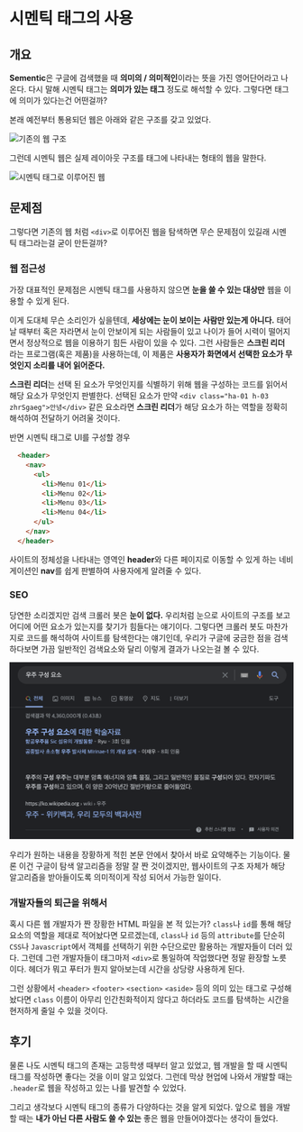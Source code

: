 # 시멘틱 태그의 사용
## 개요
**Sementic**은 구글에 검색했을 때 **의미의 / 의미적인**이라는 뜻을 가진 영어단어라고 나온다. 다시 말해 시멘틱 태그는 **의미가 있는 태그** 정도로 해석할 수 있다.
그렇다면 태그에 의미가 있다는건 어떤걸까?

본래 예전부터 통용되던 웹은 아래와 같은 구조를 갖고 있었다.

![기존의 웹 구조](https://t1.daumcdn.net/cfile/tistory/99FBB34D5BF9363D3A)

그런데 시멘틱 웹은 실제 레이아웃 구조를 태그에 나타내는 형태의 웹을 말한다.

![시멘틱 태그로 이루어진 웹](https://t1.daumcdn.net/cfile/tistory/261CDE33564B2D3D2E)
## 문제점
그렇다면 기존의 웹 처럼 ```<div>```로 이루어진 웹을 탐색하면 무슨 문제점이 있길래 시멘틱 태그라는걸 굳이 만든걸까?
### 웹 접근성
가장 대표적인 문제점은 시멘틱 태그를 사용하지 않으면 **눈을 쓸 수 있는 대상만** 웹을 이용할 수 있게 된다.

이게 도대체 무슨 소리인가 싶을텐데, **세상에는 눈이 보이는 사람만 있는게 아니다.** 태어날 때부터 혹은 자라면서 눈이 안보이게 되는 사람들이 있고 나이가 들어 시력이 떨어지면서 정상적으로 웹을 이용하기 힘든 사람이 있을 수 있다. 그런 사람들은 **스크린 리더** 라는 프로그램(혹은 제품)을 사용하는데, 이 제품은 **사용자가 화면에서 선택한 요소가 무엇인지 소리를 내어 읽어준다.**

**스크린 리더**는 선택 된 요소가 무엇인지를 식별하기 위해 웹을 구성하는 코드를 읽어서 해당 요소가 무엇인지 판별한다. 선택된 요소가 만약 ```<div class="ha-01 h-03 zhrSgaeg">안녕</div>``` 같은 요소라면 **스크린 리더**가 해당 요소가 하는 역할을 정확히 해석하여 전달하기 어려울 것이다.

반면 시멘틱 태그로 UI를 구성할 경우
```html
  <header>
    <nav>
      <ul>
        <li>Menu 01</li>
        <li>Menu 02</li>
        <li>Menu 03</li>
        <li>Menu 04</li>
      </ul>
    </nav>
  </header>
```
사이트의 정체성을 나타내는 영역인 **header**와 다른 페이지로 이동할 수 있게 하는 네비게이션인 **nav**를 쉽게 판별하여 사용자에게 알려줄 수 있다.
### SEO
당연한 소리겠지만 검색 크롤러 봇은 **눈이 없다.** 우리처럼 눈으로 사이트의 구조를 보고 어디에 어떤 요소가 있는지를 찾기가 힘들다는 얘기이다. 그렇다면 크롤러 봇도 마찬가지로 코드를 해석하여 사이트를 탐색한다는 얘기인데, 우리가 구글에 궁금한 점을 검색하다보면 가끔 일반적인 검색요소와 달리 이렇게 결과가 나오는걸 볼 수 있다.

![검색 엔진](./검색_엔진.png)

우리가 원하는 내용을 장황하게 적힌 본문 안에서 찾아서 바로 요약해주는 기능이다. 물론 이건 구글이 탐색 알고리즘을 정말 잘 짠 것이겠지만, 웹사이트의 구조 자체가 해당 알고리즘을 받아들이도록 의미적이게 작성 되어서 가능한 일이다.
### 개발자들의 퇴근을 위해서
혹시 다른 웹 개발자가 짠 장황한 HTML 파일을 본 적 있는가? ```class```나 ```id```를 통해 해당 요소의 역할을 제대로 적어놨다면 모르겠는데, ```class```나 ```id``` 등의 ```attribute```를 단순히 ```CSS```나 ```Javascript```에서 객체를 선택하기 위한 수단으로만 활용하는 개발자들이 더러 있다. 그런데 그런 개발자들이 태그마저 ```<div>```로 통일하여 작업했다면 정말 환장할 노릇이다. 헤더가 뭐고 푸터가 뭔지 알아보는데 시간을 상당량 사용하게 된다.

그런 상황에서 ```<header>``` ```<footer>``` ```<section>``` ```<aside>``` 등의 의미 있는 태그로 구성해놨다면 ```class``` 이름이 아무리 인간친화적이지 않다고 하더라도 코드를 탐색하는 시간을 현저하게 줄일 수 있을 것이다.
## 후기
물론 나도 시멘틱 태그의 존재는 고등학생 때부터 알고 있었고, 웹 개발을 할 때 시멘틱 태그를 작성하면 좋다는 것을 이미 알고 있었다. 그런데 막상 현업에 나와서 개발할 때는 ```.header```로 웹을 작성하고 있는 나를 발견할 수 있었다.

그리고 생각보다 시멘틱 태그의 종류가 다양하다는 것을 알게 되었다. 앞으로 웹을 개발할 때는 **내가 아닌 다른 사람도 쓸 수 있는** 좋은 웹을 만들어야겠다는 생각이 들었다.
